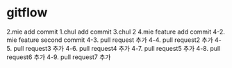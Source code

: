 # gitflow

2.mie add commit
1.chul add commit
3.chul 2
4.mie feature add commit
4-2. mie feature second commit
4-3. pull request 추가
4-4. pull request2 추가
4-5. pull request3 추가
4-6. pull request4 추가
4-7. pull request5 추가
4-8. pull request6 추가
4-9. pull request7 추가

